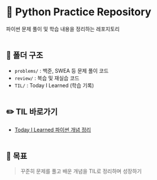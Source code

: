 # :snake: Python Practice Repository

파이썬 문제 풀이 및 학습 내용을 정리하는 레포지토리
<br></br>

## :file_folder: 폴더 구조
- `problems/` : 백준, SWEA 등 문제 풀이 코드
- `review/` : 복습 및 재실습 코드
- `TIL/` : Today I Learned (학습 기록)
<br></br>

## :pencil2: TIL 바로가기
- [Today I Learned 파이썬 개념 정리](./TIL/README.md)
<br></br>

## :runner: 목표 ##
> 꾸준히 문제를 풀고 배운 개념을 TIL로 정리하며 성장하기
